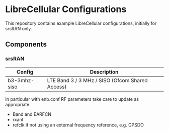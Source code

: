 # LibreCellular Configurations

This repository contains example LibreCellular configurations, initially for
srsRAN only.

## Components

### srsRAN

| **Config**    | **Description**                                          |
|---------------|--------------------------------------------------------- |
|b3-3mhz-siso   | LTE Band 3 / 3 MHz / SISO (Ofcom Shared Access)          |

In particular with enb.conf RF parameters take care to update as appropriate:

* Band and EARFCN
* rxant 
* refclk if not using an external frequency reference, e.g. GPSDO
